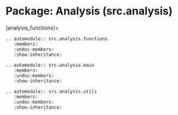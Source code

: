 # Package: Analysis (src.analysis)

(analysis_functions)=
```{eval-rst}
.. automodule:: src.analysis.functions
   :members:
   :undoc-members:
   :show-inheritance:
```

```{eval-rst}
.. automodule:: src.analysis.main
   :members:
   :undoc-members:
   :show-inheritance:
```

```{eval-rst}
.. automodule:: src.analysis.utils
   :members:
   :undoc-members:
   :show-inheritance:
```